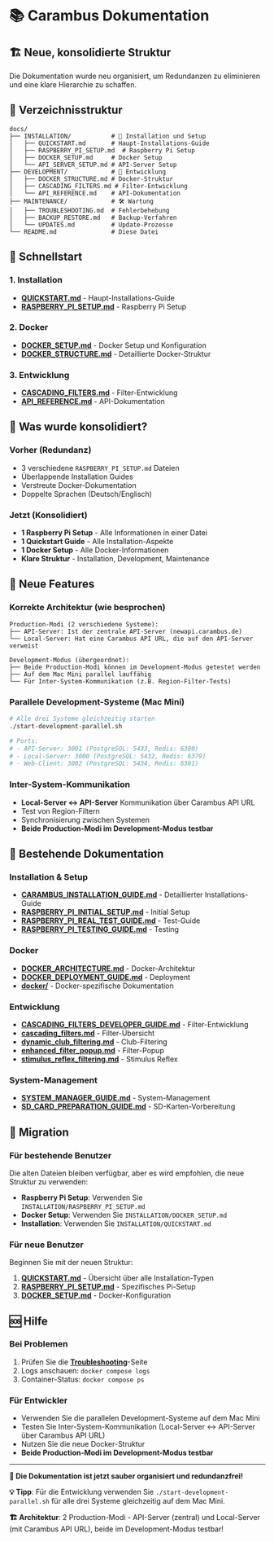 # 📚 Carambus Dokumentation

## 🏗️ Neue, konsolidierte Struktur

Die Dokumentation wurde neu organisiert, um Redundanzen zu eliminieren und eine klare Hierarchie zu schaffen.

## 📁 Verzeichnisstruktur

```
docs/
├── INSTALLATION/           # 🚀 Installation und Setup
│   ├── QUICKSTART.md       # Haupt-Installations-Guide
│   ├── RASPBERRY_PI_SETUP.md  # Raspberry Pi Setup
│   ├── DOCKER_SETUP.md     # Docker Setup
│   └── API_SERVER_SETUP.md # API-Server Setup
├── DEVELOPMENT/            # 🔧 Entwicklung
│   ├── DOCKER_STRUCTURE.md # Docker-Struktur
│   ├── CASCADING_FILTERS.md # Filter-Entwicklung
│   └── API_REFERENCE.md    # API-Dokumentation
├── MAINTENANCE/            # 🛠️ Wartung
│   ├── TROUBLESHOOTING.md  # Fehlerbehebung
│   ├── BACKUP_RESTORE.md   # Backup-Verfahren
│   └── UPDATES.md          # Update-Prozesse
└── README.md               # Diese Datei
```

## 🚀 Schnellstart

### 1. Installation
- **[QUICKSTART.md](INSTALLATION/QUICKSTART.md)** - Haupt-Installations-Guide
- **[RASPBERRY_PI_SETUP.md](INSTALLATION/RASPBERRY_PI_SETUP.md)** - Raspberry Pi Setup

### 2. Docker
- **[DOCKER_SETUP.md](INSTALLATION/DOCKER_SETUP.md)** - Docker Setup und Konfiguration
- **[DOCKER_STRUCTURE.md](DEVELOPMENT/DOCKER_STRUCTURE.md)** - Detaillierte Docker-Struktur

### 3. Entwicklung
- **[CASCADING_FILTERS.md](DEVELOPMENT/CASCADING_FILTERS.md)** - Filter-Entwicklung
- **[API_REFERENCE.md](DEVELOPMENT/API_REFERENCE.md)** - API-Dokumentation

## 🔄 Was wurde konsolidiert?

### Vorher (Redundanz)
- 3 verschiedene `RASPBERRY_PI_SETUP.md` Dateien
- Überlappende Installation Guides
- Verstreute Docker-Dokumentation
- Doppelte Sprachen (Deutsch/Englisch)

### Jetzt (Konsolidiert)
- **1 Raspberry Pi Setup** - Alle Informationen in einer Datei
- **1 Quickstart Guide** - Alle Installation-Aspekte
- **1 Docker Setup** - Alle Docker-Informationen
- **Klare Struktur** - Installation, Development, Maintenance

## 🎯 Neue Features

### Korrekte Architektur (wie besprochen)
```
Production-Modi (2 verschiedene Systeme):
├── API-Server: Ist der zentrale API-Server (newapi.carambus.de)
└── Local-Server: Hat eine Carambus API URL, die auf den API-Server verweist

Development-Modus (übergeordnet):
├── Beide Production-Modi können im Development-Modus getestet werden
├── Auf dem Mac Mini parallel lauffähig
└── Für Inter-System-Kommunikation (z.B. Region-Filter-Tests)
```

### Parallele Development-Systeme (Mac Mini)
```bash
# Alle drei Systeme gleichzeitig starten
./start-development-parallel.sh

# Ports:
# - API-Server: 3001 (PostgreSQL: 5433, Redis: 6380)
# - Local-Server: 3000 (PostgreSQL: 5432, Redis: 6379)
# - Web-Client: 3002 (PostgreSQL: 5434, Redis: 6381)
```

### Inter-System-Kommunikation
- **Local-Server ↔ API-Server** Kommunikation über Carambus API URL
- Test von Region-Filtern
- Synchronisierung zwischen Systemen
- **Beide Production-Modi im Development-Modus testbar**

## 📖 Bestehende Dokumentation

### Installation & Setup
- **[CARAMBUS_INSTALLATION_GUIDE.md](CARAMBUS_INSTALLATION_GUIDE.md)** - Detaillierter Installations-Guide
- **[RASPBERRY_PI_INITIAL_SETUP.md](RASPBERRY_PI_INITIAL_SETUP.md)** - Initial Setup
- **[RASPBERRY_PI_REAL_TEST_GUIDE.md](RASPBERRY_PI_REAL_TEST_GUIDE.md)** - Test-Guide
- **[RASPBERRY_PI_TESTING_GUIDE.md](RASPBERRY_PI_TESTING_GUIDE.md)** - Testing

### Docker
- **[DOCKER_ARCHITECTURE.md](DOCKER_ARCHITECTURE.md)** - Docker-Architektur
- **[DOCKER_DEPLOYMENT_GUIDE.md](DOCKER_DEPLOYMENT_GUIDE.md)** - Deployment
- **[docker/](docker/)** - Docker-spezifische Dokumentation

### Entwicklung
- **[CASCADING_FILTERS_DEVELOPER_GUIDE.md](CASCADING_FILTERS_DEVELOPER_GUIDE.md)** - Filter-Entwicklung
- **[cascading_filters.md](cascading_filters.md)** - Filter-Übersicht
- **[dynamic_club_filtering.md](dynamic_club_filtering.md)** - Club-Filtering
- **[enhanced_filter_popup.md](enhanced_filter_popup.md)** - Filter-Popup
- **[stimulus_reflex_filtering.md](stimulus_reflex_filtering.md)** - Stimulus Reflex

### System-Management
- **[SYSTEM_MANAGER_GUIDE.md](SYSTEM_MANAGER_GUIDE.md)** - System-Management
- **[SD_CARD_PREPARATION_GUIDE.md](SD_CARD_PREPARATION_GUIDE.md)** - SD-Karten-Vorbereitung

## 🔧 Migration

### Für bestehende Benutzer
Die alten Dateien bleiben verfügbar, aber es wird empfohlen, die neue Struktur zu verwenden:

- **Raspberry Pi Setup**: Verwenden Sie `INSTALLATION/RASPBERRY_PI_SETUP.md`
- **Docker Setup**: Verwenden Sie `INSTALLATION/DOCKER_SETUP.md`
- **Installation**: Verwenden Sie `INSTALLATION/QUICKSTART.md`

### Für neue Benutzer
Beginnen Sie mit der neuen Struktur:

1. **[QUICKSTART.md](INSTALLATION/QUICKSTART.md)** - Übersicht über alle Installation-Typen
2. **[RASPBERRY_PI_SETUP.md](INSTALLATION/RASPBERRY_PI_SETUP.md)** - Spezifisches Pi-Setup
3. **[DOCKER_SETUP.md](INSTALLATION/DOCKER_SETUP.md)** - Docker-Konfiguration

## 🆘 Hilfe

### Bei Problemen
1. Prüfen Sie die **[Troubleshooting](../MAINTENANCE/TROUBLESHOOTING.md)**-Seite
2. Logs anschauen: `docker compose logs`
3. Container-Status: `docker compose ps`

### Für Entwickler
- Verwenden Sie die parallelen Development-Systeme auf dem Mac Mini
- Testen Sie Inter-System-Kommunikation (Local-Server ↔ API-Server über Carambus API URL)
- Nutzen Sie die neue Docker-Struktur
- **Beide Production-Modi im Development-Modus testbar**

---

**🎉 Die Dokumentation ist jetzt sauber organisiert und redundanzfrei!**

**💡 Tipp**: Für die Entwicklung verwenden Sie `./start-development-parallel.sh` für alle drei Systeme gleichzeitig auf dem Mac Mini.

**🏗️ Architektur**: 2 Production-Modi - API-Server (zentral) und Local-Server (mit Carambus API URL), beide im Development-Modus testbar! 